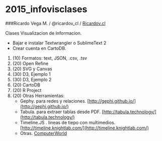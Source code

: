 # 2015_infovisclases

###Ricardo Vega M. / @ricardov_cl / [Ricardov.cl](http://www.riardov.cl)

Clases Visualizacion de Informacion.
- Bajar e instalar Textwrangler o SublimeText 2
- Crear cuenta en CartoDB. 


1. (10) Formatos: text, JSON, .csv, .tsv
2. (20) Open Refine
3. (20) SVG y Canvas
4. (30) D3, Ejemplo 1
5. (30) D3, Ejemplo 2
6. (20) CartoDB
7. (20) R Project
8. (20) Otras Herramientas: 
	- Gephy. para redes y relaciones. [http://gephi.github.io/](http://gephi.github.io/)
 	- Tabula. para extraer tablas desde PDF. [http://tabula.technology/](http://tabula.technology/)
	- Timeline.JS . lineas de tiepo con multimedios. [http://timeline.knightlab.com/](http://timeline.knightlab.com/) 
	- Otras. [ComputerWorld](http://www.computerworld.com/article/2506820/business-intelligence/business-intelligence-chart-and-image-gallery-30-free-tools-for-data-visualization-and-analysis.html?nsdr=true)